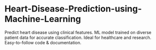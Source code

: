 # Heart-Disease-Prediction-using-Machine-Learning
Predict heart disease using clinical features. ML model trained on diverse patient data for accurate classification. Ideal for healthcare and research. Easy-to-follow code &amp; documentation.
